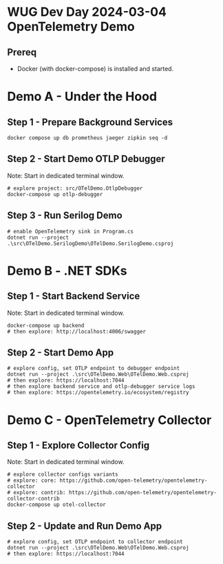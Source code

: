 # WUG Dev Day 2024-03-04 OpenTelemetry Demo

## Prereq

* Docker (with docker-compose) is installed and started.

# Demo A - Under the Hood

## Step 1 - Prepare Background Services

```
docker compose up db prometheus jaeger zipkin seq -d
```

## Step 2 - Start Demo OTLP Debugger

Note: Start in dedicated terminal window.

```
# explore project: src/OTelDemo.OtlpDebugger
docker-compose up otlp-debugger
```

## Step 3 - Run Serilog Demo

```
# enable OpenTelemetry sink in Program.cs
dotnet run --project .\src\OTelDemo.SerilogDemo\OTelDemo.SerilogDemo.csproj
```

# Demo B - .NET SDKs

## Step 1 - Start Backend Service

Note: Start in dedicated terminal window.

```
docker-compose up backend
# then explore: http://localhost:4006/swagger
```

## Step 2 - Start Demo App

```
# explore config, set OTLP endpoint to debugger endpoint
dotnet run --project .\src\OTelDemo.Web\OTelDemo.Web.csproj
# then explore: https://localhost:7044
# then explore backend service and otlp-debugger service logs
# then explore: https://opentelemetry.io/ecosystem/registry
```

# Demo C - OpenTelemetry Collector

## Step 1 - Explore Collector Config

Note: Start in dedicated terminal window.
```
# explore collector configs variants
# explore: core: https://github.com/open-telemetry/opentelemetry-collector
# explore: contrib: https://github.com/open-telemetry/opentelemetry-collector-contrib
docker-compose up otel-collector
```

## Step 2 - Update and Run Demo App

```
# explore config, set OTLP endpoint to collector endpoint
dotnet run --project .\src\OTelDemo.Web\OTelDemo.Web.csproj
# then explore: https://localhost:7044
```